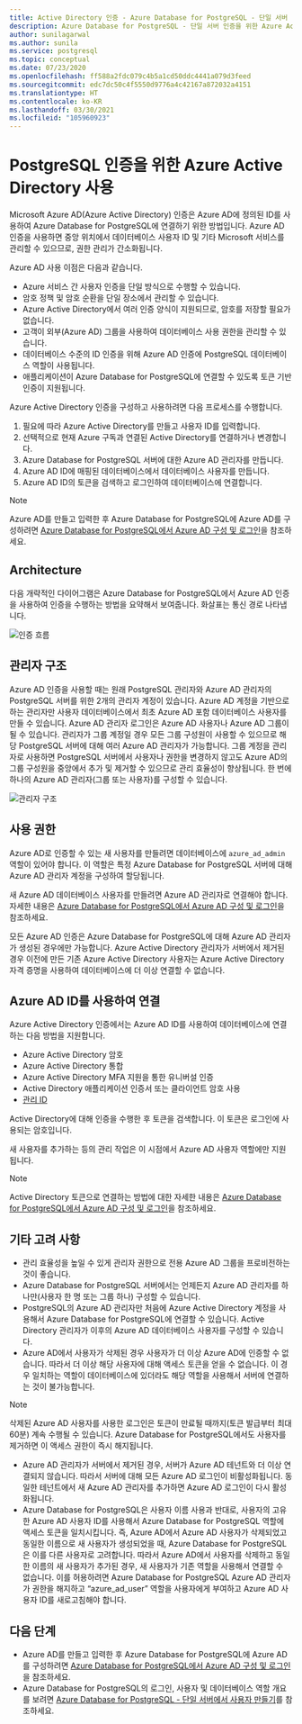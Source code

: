 ```yaml
---
title: Active Directory 인증 - Azure Database for PostgreSQL - 단일 서버
description: Azure Database for PostgreSQL - 단일 서버 인증을 위한 Azure Active Directory 개념에 대해 알아봅니다.
author: sunilagarwal
ms.author: sunila
ms.service: postgresql
ms.topic: conceptual
ms.date: 07/23/2020
ms.openlocfilehash: ff588a2fdc079c4b5a1cd50ddc4441a079d3feed
ms.sourcegitcommit: edc7dc50c4f5550d9776a4c42167a872032a4151
ms.translationtype: HT
ms.contentlocale: ko-KR
ms.lasthandoff: 03/30/2021
ms.locfileid: "105960923"
---
```

# <a name="use-azure-active-directory-for-authenticating-with-postgresql"></a>PostgreSQL 인증을 위한 Azure Active Directory 사용

Microsoft Azure AD(Azure Active Directory) 인증은 Azure AD에 정의된 ID를 사용하여 Azure Database for PostgreSQL에 연결하기 위한 방법입니다.
Azure AD 인증을 사용하면 중앙 위치에서 데이터베이스 사용자 ID 및 기타 Microsoft 서비스를 관리할 수 있으므로, 권한 관리가 간소화됩니다.

Azure AD 사용 이점은 다음과 같습니다.

- Azure 서비스 간 사용자 인증을 단일 방식으로 수행할 수 있습니다.
- 암호 정책 및 암호 순환을 단일 장소에서 관리할 수 있습니다.
- Azure Active Directory에서 여러 인증 양식이 지원되므로, 암호를 저장할 필요가 없습니다.
- 고객이 외부(Azure AD) 그룹을 사용하여 데이터베이스 사용 권한을 관리할 수 있습니다.
- 데이터베이스 수준의 ID 인증을 위해 Azure AD 인증에 PostgreSQL 데이터베이스 역할이 사용됩니다.
- 애플리케이션이 Azure Database for PostgreSQL에 연결할 수 있도록 토큰 기반 인증이 지원됩니다.

Azure Active Directory 인증을 구성하고 사용하려면 다음 프로세스를 수행합니다.

1. 필요에 따라 Azure Active Directory를 만들고 사용자 ID를 입력합니다.
2. 선택적으로 현재 Azure 구독과 연결된 Active Directory를 연결하거나 변경합니다.
3. Azure Database for PostgreSQL 서버에 대한 Azure AD 관리자를 만듭니다.
4. Azure AD ID에 매핑된 데이터베이스에서 데이터베이스 사용자를 만듭니다.
5. Azure AD ID의 토큰을 검색하고 로그인하여 데이터베이스에 연결합니다.

> [!NOTE]
> Azure AD를 만들고 입력한 후 Azure Database for PostgreSQL에 Azure AD를 구성하려면 [Azure Database for PostgreSQL에서 Azure AD 구성 및 로그인](howto-configure-sign-in-aad-authentication.md)을 참조하세요.

## <a name="architecture"></a>Architecture

다음 개략적인 다이어그램은 Azure Database for PostgreSQL에서 Azure AD 인증을 사용하여 인증을 수행하는 방법을 요약해서 보여줍니다. 화살표는 통신 경로 나타냅니다.

![인증 흐름][1]

## <a name="administrator-structure"></a>관리자 구조

Azure AD 인증을 사용할 때는 원래 PostgreSQL 관리자와 Azure AD 관리자의 PostgreSQL 서버를 위한 2개의 관리자 계정이 있습니다. Azure AD 계정을 기반으로 하는 관리자만 사용자 데이터베이스에서 최초 Azure AD 포함 데이터베이스 사용자를 만들 수 있습니다. Azure AD 관리자 로그인은 Azure AD 사용자나 Azure AD 그룹이 될 수 있습니다. 관리자가 그룹 계정일 경우 모든 그룹 구성원이 사용할 수 있으므로 해당 PostgreSQL 서버에 대해 여러 Azure AD 관리자가 가능합니다. 그룹 계정을 관리자로 사용하면 PostgreSQL 서버에서 사용자나 권한을 변경하지 않고도 Azure AD의 그룹 구성원을 중앙에서 추가 및 제거할 수 있으므로 관리 효율성이 향상됩니다. 한 번에 하나의 Azure AD 관리자(그룹 또는 사용자)를 구성할 수 있습니다.

![관리자 구조][2]

## <a name="permissions"></a>사용 권한

Azure AD로 인증할 수 있는 새 사용자를 만들려면 데이터베이스에 `azure_ad_admin` 역할이 있어야 합니다. 이 역할은 특정 Azure Database for PostgreSQL 서버에 대해 Azure AD 관리자 계정을 구성하여 할당됩니다.

새 Azure AD 데이터베이스 사용자를 만들려면 Azure AD 관리자로 연결해야 합니다. 자세한 내용은 [Azure Database for PostgreSQL에서 Azure AD 구성 및 로그인](howto-configure-sign-in-aad-authentication.md)을 참조하세요.

모든 Azure AD 인증은 Azure Database for PostgreSQL에 대해 Azure AD 관리자가 생성된 경우에만 가능합니다. Azure Active Directory 관리자가 서버에서 제거된 경우 이전에 만든 기존 Azure Active Directory 사용자는 Azure Active Directory 자격 증명을 사용하여 데이터베이스에 더 이상 연결할 수 없습니다.

## <a name="connecting-using-azure-ad-identities"></a>Azure AD ID를 사용하여 연결

Azure Active Directory 인증에서는 Azure AD ID를 사용하여 데이터베이스에 연결하는 다음 방법을 지원합니다.

- Azure Active Directory 암호
- Azure Active Directory 통합
- Azure Active Directory MFA 지원을 통한 유니버설 인증
- Active Directory 애플리케이션 인증서 또는 클라이언트 암호 사용
- [관리 ID](howto-connect-with-managed-identity.md)

Active Directory에 대해 인증을 수행한 후 토큰을 검색합니다. 이 토큰은 로그인에 사용되는 암호입니다.

새 사용자를 추가하는 등의 관리 작업은 이 시점에서 Azure AD 사용자 역할에만 지원됩니다.

> [!NOTE]
> Active Directory 토큰으로 연결하는 방법에 대한 자세한 내용은 [Azure Database for PostgreSQL에서 Azure AD 구성 및 로그인](howto-configure-sign-in-aad-authentication.md)을 참조하세요.

## <a name="additional-considerations"></a>기타 고려 사항

- 관리 효율성을 높일 수 있게 관리자 권한으로 전용 Azure AD 그룹을 프로비전하는 것이 좋습니다.
- Azure Database for PostgreSQL 서버에서는 언제든지 Azure AD 관리자를 하나만(사용자 한 명 또는 그룹 하나) 구성할 수 있습니다.
- PostgreSQL의 Azure AD 관리자만 처음에 Azure Active Directory 계정을 사용해서 Azure Database for PostgreSQL에 연결할 수 있습니다. Active Directory 관리자가 이후의 Azure AD 데이터베이스 사용자를 구성할 수 있습니다.
- Azure AD에서 사용자가 삭제된 경우 사용자가 더 이상 Azure AD에 인증할 수 없습니다. 따라서 더 이상 해당 사용자에 대해 액세스 토큰을 얻을 수 없습니다. 이 경우 일치하는 역할이 데이터베이스에 있더라도 해당 역할을 사용해서 서버에 연결하는 것이 불가능합니다.
> [!NOTE]
> 삭제된 Azure AD 사용자를 사용한 로그인은 토큰이 만료될 때까지(토큰 발급부터 최대 60분) 계속 수행될 수 있습니다.  Azure Database for PostgreSQL에서도 사용자를 제거하면 이 액세스 권한이 즉시 해지됩니다.
- Azure AD 관리자가 서버에서 제거된 경우, 서버가 Azure AD 테넌트와 더 이상 연결되지 않습니다. 따라서 서버에 대해 모든 Azure AD 로그인이 비활성화됩니다. 동일한 테넌트에서 새 Azure AD 관리자를 추가하면 Azure AD 로그인이 다시 활성화됩니다.
- Azure Database for PostgreSQL은 사용자 이름 사용과 반대로, 사용자의 고유한 Azure AD 사용자 ID를 사용해서 Azure Database for PostgreSQL 역할에 액세스 토큰을 일치시킵니다. 즉, Azure AD에서 Azure AD 사용자가 삭제되었고 동일한 이름으로 새 사용자가 생성되었을 때, Azure Database for PostgreSQL은 이를 다른 사용자로 고려합니다. 따라서 Azure AD에서 사용자를 삭제하고 동일한 이름의 새 사용자가 추가된 경우, 새 사용자가 기존 역할을 사용해서 연결할 수 없습니다. 이를 허용하려면 Azure Database for PostgreSQL Azure AD 관리자가 권한을 해지하고 “azure_ad_user” 역할을 사용자에게 부여하고 Azure AD 사용자 ID를 새로고침해야 합니다.

## <a name="next-steps"></a>다음 단계

- Azure AD를 만들고 입력한 후 Azure Database for PostgreSQL에 Azure AD를 구성하려면 [Azure Database for PostgreSQL에서 Azure AD 구성 및 로그인](howto-configure-sign-in-aad-authentication.md)을 참조하세요.
- Azure Database for PostgreSQL의 로그인, 사용자 및 데이터베이스 역할 개요를 보려면 [Azure Database for PostgreSQL - 단일 서버에서 사용자 만들기](howto-create-users.md)를 참조하세요.

<!--Image references-->

[1]: ./media/concepts-aad-authentication/authentication-flow.png
[2]: ./media/concepts-aad-authentication/admin-structure.png
